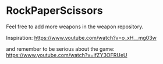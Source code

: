 # RockPaperScissors


Feel free to add more weapons in the weapon repository.

Inspiration: https://www.youtube.com/watch?v=o_xH__mg03w

and remember to be serious about the game: https://www.youtube.com/watch?v=ifZY3OFRUeU 
